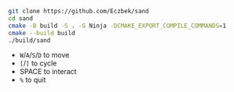 ```bash
git clone https://github.com/Eczbek/sand
cd sand
cmake -B build -S . -G Ninja -DCMAKE_EXPORT_COMPILE_COMMANDS=1
cmake --build build
./build/sand
```

- `W`/`A`/`S`/`D` to move
- `[`/`]` to cycle
- SPACE to interact
- `%` to quit
